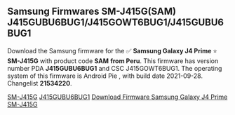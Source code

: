 <h2>Samsung Firmwares SM-J415G(SAM) J415GUBU6BUG1/J415GOWT6BUG1/J415GUBU6BUG1</h2>
Download the Samsung firmware for the ✅ <strong>Samsung Galaxy J4 Prime </strong> ⭐ <strong>SM-J415G</strong> with product code <strong>SAM</strong> <strong> from Peru</strong>. This firmware has version number PDA <strong>J415GUBU6BUG1</strong> and CSC J415GOWT6BUG1. The operating system of this firmware is Android Pie , with build date 2021-09-28. Changelist <strong>21534220</strong>.


[SM-J415G](https://samfirm.shop/samsung/model/SM-J415G)
[J415GUBU6BUG1](https://samfirm.shop/samsung/pda/J415GUBU6BUG1)
[Download Firmware Samsung Galaxy J4 Prime SM-J415G](https://samfirm.shop/samsung/firmware/460639)

